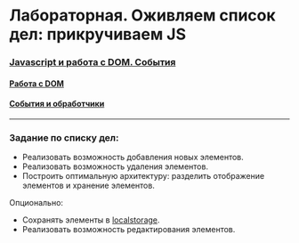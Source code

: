 # Лабораторная. Оживляем список дел: прикручиваем JS

### [Javascript и работа с DOM. События](https://dmitryweiner.github.io/web-lectures/JS_part4.html#/)
#### [Работа с DOM](https://dmitryweiner.github.io/web-lectures/JS_part4.html#/1)
#### [События и обработчики](https://dmitryweiner.github.io/web-lectures/JS_part4.html#/15)

---

### Задание по списку дел:

* Реализовать возможность добавления новых элементов.
* Реализовать возможность удаления элементов.
* Построить оптимальную архитектуру: разделить отображение элементов и хранение элементов.

Опционально: 

* Сохранять элементы в [localstorage](https://learn.javascript.ru/localstorage).
* Реализовать возможность редактирования элементов.

